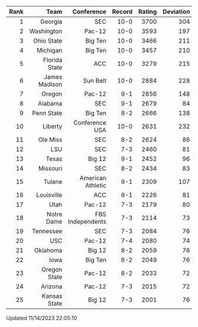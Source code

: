| Rank  | Team                 | Conference           | Record   | Rating | Deviation |
| ---:  | ---:                 | ---:                 | ---:     | ---:   | ---:      |
| 1     | Georgia              | SEC                  | 10-0     | 3700   | 304       |
| 2     | Washington           | Pac-12               | 10-0     | 3593   | 197       |
| 3     | Ohio State           | Big Ten              | 10-0     | 3466   | 211       |
| 4     | Michigan             | Big Ten              | 10-0     | 3457   | 210       |
| 5     | Florida State        | ACC                  | 10-0     | 3279   | 215       |
| 6     | James Madison        | Sun Belt             | 10-0     | 2884   | 228       |
| 7     | Oregon               | Pac-12               | 9-1      | 2856   | 148       |
| 8     | Alabama              | SEC                  | 9-1      | 2679   | 84        |
| 9     | Penn State           | Big Ten              | 8-2      | 2666   | 138       |
| 10    | Liberty              | Conference USA       | 10-0     | 2631   | 232       |
| 11    | Ole Miss             | SEC                  | 8-2      | 2624   | 86        |
| 12    | LSU                  | SEC                  | 7-3      | 2460   | 81        |
| 13    | Texas                | Big 12               | 9-1      | 2452   | 96        |
| 14    | Missouri             | SEC                  | 8-2      | 2434   | 83        |
| 15    | Tulane               | American Athletic    | 9-1      | 2309   | 107       |
| 16    | Louisville           | ACC                  | 9-1      | 2226   | 81        |
| 17    | Utah                 | Pac-12               | 7-3      | 2179   | 80        |
| 18    | Notre Dame           | FBS Independents     | 7-3      | 2114   | 73        |
| 19    | Tennessee            | SEC                  | 7-3      | 2084   | 76        |
| 20    | USC                  | Pac-12               | 7-4      | 2080   | 74        |
| 21    | Oklahoma             | Big 12               | 8-2      | 2059   | 76        |
| 22    | Iowa                 | Big Ten              | 8-2      | 2049   | 76        |
| 23    | Oregon State         | Pac-12               | 8-2      | 2033   | 72        |
| 24    | Arizona              | Pac-12               | 7-3      | 2015   | 72        |
| 25    | Kansas State         | Big 12               | 7-3      | 2001   | 76        |

Updated 11/14/2023 22:05:10
